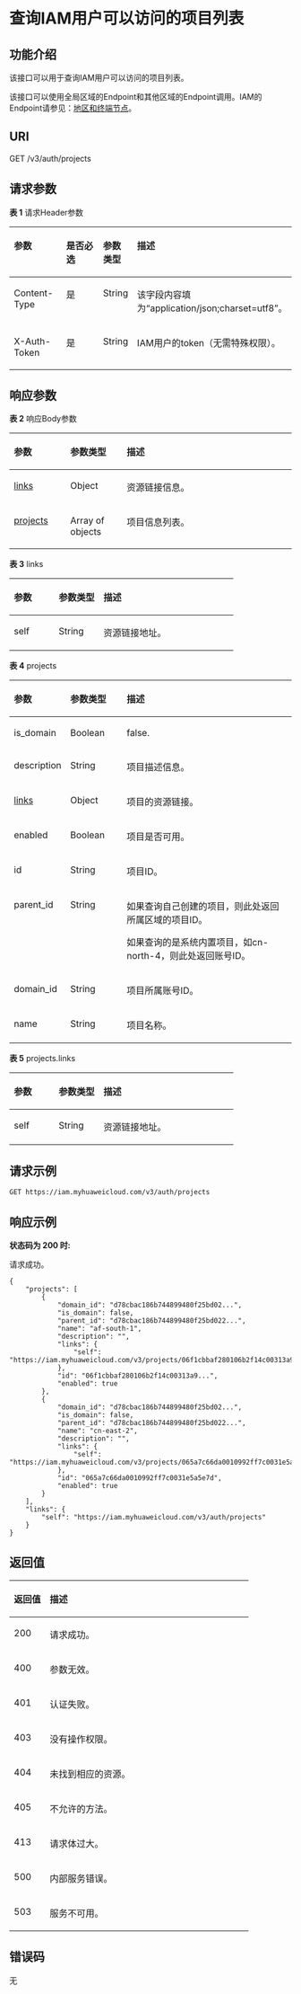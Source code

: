 # 查询IAM用户可以访问的项目列表<a name="iam_06_0003"></a>

## 功能介绍<a name="zh-cn_topic_0221482440_section135561150103812"></a>

该接口可以用于查询IAM用户可以访问的项目列表。

该接口可以使用全局区域的Endpoint和其他区域的Endpoint调用。IAM的Endpoint请参见：[地区和终端节点](https://developer.huaweicloud.com/endpoint?IAM)。

## URI<a name="zh-cn_topic_0221482440_section5558135012383"></a>

GET /v3/auth/projects

## 请求参数<a name="zh-cn_topic_0221482440_section9559155010388"></a>

**表 1**  请求Header参数

<a name="zh-cn_topic_0221482440_HeaderParameter"></a>
<table><thead align="left"><tr id="zh-cn_topic_0221482440_row185601750153811"><th class="cellrowborder" valign="top" width="20%" id="mcps1.2.5.1.1"><p id="zh-cn_topic_0221482440_p756175033816"><a name="zh-cn_topic_0221482440_p756175033816"></a><a name="zh-cn_topic_0221482440_p756175033816"></a>参数</p>
</th>
<th class="cellrowborder" valign="top" width="20%" id="mcps1.2.5.1.2"><p id="zh-cn_topic_0221482440_p956216508387"><a name="zh-cn_topic_0221482440_p956216508387"></a><a name="zh-cn_topic_0221482440_p956216508387"></a>是否必选</p>
</th>
<th class="cellrowborder" valign="top" width="10%" id="mcps1.2.5.1.3"><p id="zh-cn_topic_0221482440_p185625503388"><a name="zh-cn_topic_0221482440_p185625503388"></a><a name="zh-cn_topic_0221482440_p185625503388"></a>参数类型</p>
</th>
<th class="cellrowborder" valign="top" width="50%" id="mcps1.2.5.1.4"><p id="zh-cn_topic_0221482440_p1356311502387"><a name="zh-cn_topic_0221482440_p1356311502387"></a><a name="zh-cn_topic_0221482440_p1356311502387"></a>描述</p>
</th>
</tr>
</thead>
<tbody><tr id="zh-cn_topic_0221482440_row9560350173819"><td class="cellrowborder" valign="top" width="20%" headers="mcps1.2.5.1.1 "><p id="zh-cn_topic_0221482440_p3564125033816"><a name="zh-cn_topic_0221482440_p3564125033816"></a><a name="zh-cn_topic_0221482440_p3564125033816"></a>Content-Type</p>
</td>
<td class="cellrowborder" valign="top" width="20%" headers="mcps1.2.5.1.2 "><p id="zh-cn_topic_0221482440_p256510508389"><a name="zh-cn_topic_0221482440_p256510508389"></a><a name="zh-cn_topic_0221482440_p256510508389"></a>是</p>
</td>
<td class="cellrowborder" valign="top" width="10%" headers="mcps1.2.5.1.3 "><p id="zh-cn_topic_0221482440_p2565105043818"><a name="zh-cn_topic_0221482440_p2565105043818"></a><a name="zh-cn_topic_0221482440_p2565105043818"></a>String</p>
</td>
<td class="cellrowborder" valign="top" width="50%" headers="mcps1.2.5.1.4 "><p id="zh-cn_topic_0221482440_p1156635014381"><a name="zh-cn_topic_0221482440_p1156635014381"></a><a name="zh-cn_topic_0221482440_p1156635014381"></a>该字段内容填为“application/json;charset=utf8”。</p>
</td>
</tr>
<tr id="zh-cn_topic_0221482440_row75601450163819"><td class="cellrowborder" valign="top" width="20%" headers="mcps1.2.5.1.1 "><p id="zh-cn_topic_0221482440_p15567135014387"><a name="zh-cn_topic_0221482440_p15567135014387"></a><a name="zh-cn_topic_0221482440_p15567135014387"></a>X-Auth-Token</p>
</td>
<td class="cellrowborder" valign="top" width="20%" headers="mcps1.2.5.1.2 "><p id="zh-cn_topic_0221482440_p145676501385"><a name="zh-cn_topic_0221482440_p145676501385"></a><a name="zh-cn_topic_0221482440_p145676501385"></a>是</p>
</td>
<td class="cellrowborder" valign="top" width="10%" headers="mcps1.2.5.1.3 "><p id="zh-cn_topic_0221482440_p356810504385"><a name="zh-cn_topic_0221482440_p356810504385"></a><a name="zh-cn_topic_0221482440_p356810504385"></a>String</p>
</td>
<td class="cellrowborder" valign="top" width="50%" headers="mcps1.2.5.1.4 "><p id="zh-cn_topic_0221482440_p35691350153818"><a name="zh-cn_topic_0221482440_p35691350153818"></a><a name="zh-cn_topic_0221482440_p35691350153818"></a>IAM用户的token（无需特殊权限）。</p>
</td>
</tr>
</tbody>
</table>

## 响应参数<a name="zh-cn_topic_0221482440_section35701050123815"></a>

**表 2**  响应Body参数

<a name="zh-cn_topic_0221482440_responseParameter"></a>
<table><thead align="left"><tr id="zh-cn_topic_0221482440_row1557145073819"><th class="cellrowborder" valign="top" width="20%" id="mcps1.2.4.1.1"><p id="zh-cn_topic_0221482440_p13572125014385"><a name="zh-cn_topic_0221482440_p13572125014385"></a><a name="zh-cn_topic_0221482440_p13572125014385"></a>参数</p>
</th>
<th class="cellrowborder" valign="top" width="20%" id="mcps1.2.4.1.2"><p id="zh-cn_topic_0221482440_p157305053812"><a name="zh-cn_topic_0221482440_p157305053812"></a><a name="zh-cn_topic_0221482440_p157305053812"></a>参数类型</p>
</th>
<th class="cellrowborder" valign="top" width="60%" id="mcps1.2.4.1.3"><p id="zh-cn_topic_0221482440_p9573195043812"><a name="zh-cn_topic_0221482440_p9573195043812"></a><a name="zh-cn_topic_0221482440_p9573195043812"></a>描述</p>
</th>
</tr>
</thead>
<tbody><tr id="zh-cn_topic_0221482440_row057165010389"><td class="cellrowborder" valign="top" width="20%" headers="mcps1.2.4.1.1 "><p id="zh-cn_topic_0221482440_p1157455019383"><a name="zh-cn_topic_0221482440_p1157455019383"></a><a name="zh-cn_topic_0221482440_p1157455019383"></a><a href="#zh-cn_topic_0221482440_response_Rs63Links">links</a></p>
</td>
<td class="cellrowborder" valign="top" width="20%" headers="mcps1.2.4.1.2 "><p id="zh-cn_topic_0221482440_p457511509388"><a name="zh-cn_topic_0221482440_p457511509388"></a><a name="zh-cn_topic_0221482440_p457511509388"></a>Object</p>
</td>
<td class="cellrowborder" valign="top" width="60%" headers="mcps1.2.4.1.3 "><p id="zh-cn_topic_0221482440_p15575205043812"><a name="zh-cn_topic_0221482440_p15575205043812"></a><a name="zh-cn_topic_0221482440_p15575205043812"></a>资源链接信息。</p>
</td>
</tr>
<tr id="zh-cn_topic_0221482440_row557165013381"><td class="cellrowborder" valign="top" width="20%" headers="mcps1.2.4.1.1 "><p id="zh-cn_topic_0221482440_p1457610500383"><a name="zh-cn_topic_0221482440_p1457610500383"></a><a name="zh-cn_topic_0221482440_p1457610500383"></a><a href="#zh-cn_topic_0221482440_response_Rs63ProjectsArritem">projects</a></p>
</td>
<td class="cellrowborder" valign="top" width="20%" headers="mcps1.2.4.1.2 "><p id="zh-cn_topic_0221482440_p5577125018388"><a name="zh-cn_topic_0221482440_p5577125018388"></a><a name="zh-cn_topic_0221482440_p5577125018388"></a>Array of objects</p>
</td>
<td class="cellrowborder" valign="top" width="60%" headers="mcps1.2.4.1.3 "><p id="zh-cn_topic_0221482440_p10578250173814"><a name="zh-cn_topic_0221482440_p10578250173814"></a><a name="zh-cn_topic_0221482440_p10578250173814"></a>项目信息列表。</p>
</td>
</tr>
</tbody>
</table>

**表 3**  links

<a name="zh-cn_topic_0221482440_response_Rs63Links"></a>
<table><thead align="left"><tr id="zh-cn_topic_0221482440_row11578165013810"><th class="cellrowborder" valign="top" width="20%" id="mcps1.2.4.1.1"><p id="zh-cn_topic_0221482440_p18579550123815"><a name="zh-cn_topic_0221482440_p18579550123815"></a><a name="zh-cn_topic_0221482440_p18579550123815"></a>参数</p>
</th>
<th class="cellrowborder" valign="top" width="20%" id="mcps1.2.4.1.2"><p id="zh-cn_topic_0221482440_p1058015010381"><a name="zh-cn_topic_0221482440_p1058015010381"></a><a name="zh-cn_topic_0221482440_p1058015010381"></a>参数类型</p>
</th>
<th class="cellrowborder" valign="top" width="60%" id="mcps1.2.4.1.3"><p id="zh-cn_topic_0221482440_p1258145016381"><a name="zh-cn_topic_0221482440_p1258145016381"></a><a name="zh-cn_topic_0221482440_p1258145016381"></a>描述</p>
</th>
</tr>
</thead>
<tbody><tr id="zh-cn_topic_0221482440_row457875015386"><td class="cellrowborder" valign="top" width="20%" headers="mcps1.2.4.1.1 "><p id="zh-cn_topic_0221482440_p55814505382"><a name="zh-cn_topic_0221482440_p55814505382"></a><a name="zh-cn_topic_0221482440_p55814505382"></a>self</p>
</td>
<td class="cellrowborder" valign="top" width="20%" headers="mcps1.2.4.1.2 "><p id="zh-cn_topic_0221482440_p2058265017380"><a name="zh-cn_topic_0221482440_p2058265017380"></a><a name="zh-cn_topic_0221482440_p2058265017380"></a>String</p>
</td>
<td class="cellrowborder" valign="top" width="60%" headers="mcps1.2.4.1.3 "><p id="zh-cn_topic_0221482440_p1158375043817"><a name="zh-cn_topic_0221482440_p1158375043817"></a><a name="zh-cn_topic_0221482440_p1158375043817"></a>资源链接地址。</p>
</td>
</tr>
</tbody>
</table>

**表 4**  projects

<a name="zh-cn_topic_0221482440_response_Rs63ProjectsArritem"></a>
<table><thead align="left"><tr id="zh-cn_topic_0221482440_row85831050143820"><th class="cellrowborder" valign="top" width="20%" id="mcps1.2.4.1.1"><p id="zh-cn_topic_0221482440_p195843500381"><a name="zh-cn_topic_0221482440_p195843500381"></a><a name="zh-cn_topic_0221482440_p195843500381"></a>参数</p>
</th>
<th class="cellrowborder" valign="top" width="20%" id="mcps1.2.4.1.2"><p id="zh-cn_topic_0221482440_p35856500386"><a name="zh-cn_topic_0221482440_p35856500386"></a><a name="zh-cn_topic_0221482440_p35856500386"></a>参数类型</p>
</th>
<th class="cellrowborder" valign="top" width="60%" id="mcps1.2.4.1.3"><p id="zh-cn_topic_0221482440_p85861450183816"><a name="zh-cn_topic_0221482440_p85861450183816"></a><a name="zh-cn_topic_0221482440_p85861450183816"></a>描述</p>
</th>
</tr>
</thead>
<tbody><tr id="zh-cn_topic_0221482440_row135831650103818"><td class="cellrowborder" valign="top" width="20%" headers="mcps1.2.4.1.1 "><p id="zh-cn_topic_0221482440_p05871501386"><a name="zh-cn_topic_0221482440_p05871501386"></a><a name="zh-cn_topic_0221482440_p05871501386"></a>is_domain</p>
</td>
<td class="cellrowborder" valign="top" width="20%" headers="mcps1.2.4.1.2 "><p id="zh-cn_topic_0221482440_p1058745023810"><a name="zh-cn_topic_0221482440_p1058745023810"></a><a name="zh-cn_topic_0221482440_p1058745023810"></a>Boolean</p>
</td>
<td class="cellrowborder" valign="top" width="60%" headers="mcps1.2.4.1.3 "><p id="zh-cn_topic_0221482440_p14588165020389"><a name="zh-cn_topic_0221482440_p14588165020389"></a><a name="zh-cn_topic_0221482440_p14588165020389"></a>false.</p>
</td>
</tr>
<tr id="zh-cn_topic_0221482440_row12583650123812"><td class="cellrowborder" valign="top" width="20%" headers="mcps1.2.4.1.1 "><p id="zh-cn_topic_0221482440_p2058805019383"><a name="zh-cn_topic_0221482440_p2058805019383"></a><a name="zh-cn_topic_0221482440_p2058805019383"></a>description</p>
</td>
<td class="cellrowborder" valign="top" width="20%" headers="mcps1.2.4.1.2 "><p id="zh-cn_topic_0221482440_p258985093819"><a name="zh-cn_topic_0221482440_p258985093819"></a><a name="zh-cn_topic_0221482440_p258985093819"></a>String</p>
</td>
<td class="cellrowborder" valign="top" width="60%" headers="mcps1.2.4.1.3 "><p id="zh-cn_topic_0221482440_p85905500385"><a name="zh-cn_topic_0221482440_p85905500385"></a><a name="zh-cn_topic_0221482440_p85905500385"></a>项目描述信息。</p>
</td>
</tr>
<tr id="zh-cn_topic_0221482440_row115832505384"><td class="cellrowborder" valign="top" width="20%" headers="mcps1.2.4.1.1 "><p id="zh-cn_topic_0221482440_p13590105013380"><a name="zh-cn_topic_0221482440_p13590105013380"></a><a name="zh-cn_topic_0221482440_p13590105013380"></a><a href="#zh-cn_topic_0221482440_response_Rs63ProjectsArritemLinks">links</a></p>
</td>
<td class="cellrowborder" valign="top" width="20%" headers="mcps1.2.4.1.2 "><p id="zh-cn_topic_0221482440_p11591205053819"><a name="zh-cn_topic_0221482440_p11591205053819"></a><a name="zh-cn_topic_0221482440_p11591205053819"></a>Object</p>
</td>
<td class="cellrowborder" valign="top" width="60%" headers="mcps1.2.4.1.3 "><p id="zh-cn_topic_0221482440_p259215073819"><a name="zh-cn_topic_0221482440_p259215073819"></a><a name="zh-cn_topic_0221482440_p259215073819"></a>项目的资源链接。</p>
</td>
</tr>
<tr id="zh-cn_topic_0221482440_row95841150133819"><td class="cellrowborder" valign="top" width="20%" headers="mcps1.2.4.1.1 "><p id="zh-cn_topic_0221482440_p259345053819"><a name="zh-cn_topic_0221482440_p259345053819"></a><a name="zh-cn_topic_0221482440_p259345053819"></a>enabled</p>
</td>
<td class="cellrowborder" valign="top" width="20%" headers="mcps1.2.4.1.2 "><p id="zh-cn_topic_0221482440_p1859335083813"><a name="zh-cn_topic_0221482440_p1859335083813"></a><a name="zh-cn_topic_0221482440_p1859335083813"></a>Boolean</p>
</td>
<td class="cellrowborder" valign="top" width="60%" headers="mcps1.2.4.1.3 "><p id="zh-cn_topic_0221482440_p35941950123813"><a name="zh-cn_topic_0221482440_p35941950123813"></a><a name="zh-cn_topic_0221482440_p35941950123813"></a>项目是否可用。</p>
</td>
</tr>
<tr id="zh-cn_topic_0221482440_row165845503382"><td class="cellrowborder" valign="top" width="20%" headers="mcps1.2.4.1.1 "><p id="zh-cn_topic_0221482440_p95951250183820"><a name="zh-cn_topic_0221482440_p95951250183820"></a><a name="zh-cn_topic_0221482440_p95951250183820"></a>id</p>
</td>
<td class="cellrowborder" valign="top" width="20%" headers="mcps1.2.4.1.2 "><p id="zh-cn_topic_0221482440_p1559555013820"><a name="zh-cn_topic_0221482440_p1559555013820"></a><a name="zh-cn_topic_0221482440_p1559555013820"></a>String</p>
</td>
<td class="cellrowborder" valign="top" width="60%" headers="mcps1.2.4.1.3 "><p id="zh-cn_topic_0221482440_p10596105016386"><a name="zh-cn_topic_0221482440_p10596105016386"></a><a name="zh-cn_topic_0221482440_p10596105016386"></a>项目ID。</p>
</td>
</tr>
<tr id="zh-cn_topic_0221482440_row7584185063820"><td class="cellrowborder" valign="top" width="20%" headers="mcps1.2.4.1.1 "><p id="zh-cn_topic_0221482440_p10597165023812"><a name="zh-cn_topic_0221482440_p10597165023812"></a><a name="zh-cn_topic_0221482440_p10597165023812"></a>parent_id</p>
</td>
<td class="cellrowborder" valign="top" width="20%" headers="mcps1.2.4.1.2 "><p id="zh-cn_topic_0221482440_p1659725011386"><a name="zh-cn_topic_0221482440_p1659725011386"></a><a name="zh-cn_topic_0221482440_p1659725011386"></a>String</p>
</td>
<td class="cellrowborder" valign="top" width="60%" headers="mcps1.2.4.1.3 "><p id="zh-cn_topic_0221482440_p18598750173813"><a name="zh-cn_topic_0221482440_p18598750173813"></a><a name="zh-cn_topic_0221482440_p18598750173813"></a>如果查询自己创建的项目，则此处返回所属区域的项目ID。</p>
<p id="zh-cn_topic_0221482440_p3599165016388"><a name="zh-cn_topic_0221482440_p3599165016388"></a><a name="zh-cn_topic_0221482440_p3599165016388"></a>如果查询的是系统内置项目，如cn-north-4，则此处返回账号ID。</p>
</td>
</tr>
<tr id="zh-cn_topic_0221482440_row19584205003811"><td class="cellrowborder" valign="top" width="20%" headers="mcps1.2.4.1.1 "><p id="zh-cn_topic_0221482440_p3599550183813"><a name="zh-cn_topic_0221482440_p3599550183813"></a><a name="zh-cn_topic_0221482440_p3599550183813"></a>domain_id</p>
</td>
<td class="cellrowborder" valign="top" width="20%" headers="mcps1.2.4.1.2 "><p id="zh-cn_topic_0221482440_p1760016502380"><a name="zh-cn_topic_0221482440_p1760016502380"></a><a name="zh-cn_topic_0221482440_p1760016502380"></a>String</p>
</td>
<td class="cellrowborder" valign="top" width="60%" headers="mcps1.2.4.1.3 "><p id="zh-cn_topic_0221482440_p146011450163815"><a name="zh-cn_topic_0221482440_p146011450163815"></a><a name="zh-cn_topic_0221482440_p146011450163815"></a>项目所属账号ID。</p>
</td>
</tr>
<tr id="zh-cn_topic_0221482440_row16584125017382"><td class="cellrowborder" valign="top" width="20%" headers="mcps1.2.4.1.1 "><p id="zh-cn_topic_0221482440_p6601750113811"><a name="zh-cn_topic_0221482440_p6601750113811"></a><a name="zh-cn_topic_0221482440_p6601750113811"></a>name</p>
</td>
<td class="cellrowborder" valign="top" width="20%" headers="mcps1.2.4.1.2 "><p id="zh-cn_topic_0221482440_p5602550183810"><a name="zh-cn_topic_0221482440_p5602550183810"></a><a name="zh-cn_topic_0221482440_p5602550183810"></a>String</p>
</td>
<td class="cellrowborder" valign="top" width="60%" headers="mcps1.2.4.1.3 "><p id="zh-cn_topic_0221482440_p146031050183810"><a name="zh-cn_topic_0221482440_p146031050183810"></a><a name="zh-cn_topic_0221482440_p146031050183810"></a>项目名称。</p>
</td>
</tr>
</tbody>
</table>

**表 5**  projects.links

<a name="zh-cn_topic_0221482440_response_Rs63ProjectsArritemLinks"></a>
<table><thead align="left"><tr id="zh-cn_topic_0221482440_row13603250173814"><th class="cellrowborder" valign="top" width="20%" id="mcps1.2.4.1.1"><p id="zh-cn_topic_0221482440_p1560415509386"><a name="zh-cn_topic_0221482440_p1560415509386"></a><a name="zh-cn_topic_0221482440_p1560415509386"></a>参数</p>
</th>
<th class="cellrowborder" valign="top" width="20%" id="mcps1.2.4.1.2"><p id="zh-cn_topic_0221482440_p1660513507382"><a name="zh-cn_topic_0221482440_p1660513507382"></a><a name="zh-cn_topic_0221482440_p1660513507382"></a>参数类型</p>
</th>
<th class="cellrowborder" valign="top" width="60%" id="mcps1.2.4.1.3"><p id="zh-cn_topic_0221482440_p1660612503387"><a name="zh-cn_topic_0221482440_p1660612503387"></a><a name="zh-cn_topic_0221482440_p1660612503387"></a>描述</p>
</th>
</tr>
</thead>
<tbody><tr id="zh-cn_topic_0221482440_row360310505389"><td class="cellrowborder" valign="top" width="20%" headers="mcps1.2.4.1.1 "><p id="zh-cn_topic_0221482440_p960712508383"><a name="zh-cn_topic_0221482440_p960712508383"></a><a name="zh-cn_topic_0221482440_p960712508383"></a>self</p>
</td>
<td class="cellrowborder" valign="top" width="20%" headers="mcps1.2.4.1.2 "><p id="zh-cn_topic_0221482440_p5607185018384"><a name="zh-cn_topic_0221482440_p5607185018384"></a><a name="zh-cn_topic_0221482440_p5607185018384"></a>String</p>
</td>
<td class="cellrowborder" valign="top" width="60%" headers="mcps1.2.4.1.3 "><p id="zh-cn_topic_0221482440_p160814506387"><a name="zh-cn_topic_0221482440_p160814506387"></a><a name="zh-cn_topic_0221482440_p160814506387"></a>资源链接地址。</p>
</td>
</tr>
</tbody>
</table>

## 请求示例<a name="zh-cn_topic_0221482440_section3609205073812"></a>

```
GET https://iam.myhuaweicloud.com/v3/auth/projects
```

## 响应示例<a name="zh-cn_topic_0221482440_section56111750203812"></a>

**状态码为 200 时:**

请求成功。

```
{
    "projects": [
        {
            "domain_id": "d78cbac186b744899480f25bd02...",
            "is_domain": false,
            "parent_id": "d78cbac186b744899480f25bd022...",
            "name": "af-south-1",
            "description": "",
            "links": {
                "self": "https://iam.myhuaweicloud.com/v3/projects/06f1cbbaf280106b2f14c00313a9d065"
            },
            "id": "06f1cbbaf280106b2f14c00313a9...",
            "enabled": true
        },
        {
            "domain_id": "d78cbac186b744899480f25bd02...",
            "is_domain": false,
            "parent_id": "d78cbac186b744899480f25bd022...",
            "name": "cn-east-2",
            "description": "",
            "links": {
                "self": "https://iam.myhuaweicloud.com/v3/projects/065a7c66da0010992ff7c0031e5a5e7d"
            },
            "id": "065a7c66da0010992ff7c0031e5a5e7d",
            "enabled": true
        }
    ],
    "links": {
        "self": "https://iam.myhuaweicloud.com/v3/auth/projects"
    }
}
```

## 返回值<a name="zh-cn_topic_0221482440_section10632115012389"></a>

<a name="zh-cn_topic_0221482440_table2431"></a>
<table><thead align="left"><tr id="zh-cn_topic_0221482440_row7633175073819"><th class="cellrowborder" valign="top" width="15%" id="mcps1.1.3.1.1"><p id="zh-cn_topic_0221482440_p1663425043813"><a name="zh-cn_topic_0221482440_p1663425043813"></a><a name="zh-cn_topic_0221482440_p1663425043813"></a>返回值</p>
</th>
<th class="cellrowborder" valign="top" width="85%" id="mcps1.1.3.1.2"><p id="zh-cn_topic_0221482440_p14635950163812"><a name="zh-cn_topic_0221482440_p14635950163812"></a><a name="zh-cn_topic_0221482440_p14635950163812"></a>描述</p>
</th>
</tr>
</thead>
<tbody><tr id="zh-cn_topic_0221482440_row363316509383"><td class="cellrowborder" valign="top" width="15%" headers="mcps1.1.3.1.1 "><p id="zh-cn_topic_0221482440_p46351750133820"><a name="zh-cn_topic_0221482440_p46351750133820"></a><a name="zh-cn_topic_0221482440_p46351750133820"></a>200</p>
</td>
<td class="cellrowborder" valign="top" width="85%" headers="mcps1.1.3.1.2 "><p id="zh-cn_topic_0221482440_p10636145093817"><a name="zh-cn_topic_0221482440_p10636145093817"></a><a name="zh-cn_topic_0221482440_p10636145093817"></a>请求成功。</p>
</td>
</tr>
<tr id="zh-cn_topic_0221482440_row563375043814"><td class="cellrowborder" valign="top" width="15%" headers="mcps1.1.3.1.1 "><p id="zh-cn_topic_0221482440_p9637175013383"><a name="zh-cn_topic_0221482440_p9637175013383"></a><a name="zh-cn_topic_0221482440_p9637175013383"></a>400</p>
</td>
<td class="cellrowborder" valign="top" width="85%" headers="mcps1.1.3.1.2 "><p id="zh-cn_topic_0221482440_p1963755012384"><a name="zh-cn_topic_0221482440_p1963755012384"></a><a name="zh-cn_topic_0221482440_p1963755012384"></a>参数无效。</p>
</td>
</tr>
<tr id="zh-cn_topic_0221482440_row126331950133818"><td class="cellrowborder" valign="top" width="15%" headers="mcps1.1.3.1.1 "><p id="zh-cn_topic_0221482440_p2638155018387"><a name="zh-cn_topic_0221482440_p2638155018387"></a><a name="zh-cn_topic_0221482440_p2638155018387"></a>401</p>
</td>
<td class="cellrowborder" valign="top" width="85%" headers="mcps1.1.3.1.2 "><p id="zh-cn_topic_0221482440_p363918508385"><a name="zh-cn_topic_0221482440_p363918508385"></a><a name="zh-cn_topic_0221482440_p363918508385"></a>认证失败。</p>
</td>
</tr>
<tr id="zh-cn_topic_0221482440_row14633105013385"><td class="cellrowborder" valign="top" width="15%" headers="mcps1.1.3.1.1 "><p id="zh-cn_topic_0221482440_p19640450143815"><a name="zh-cn_topic_0221482440_p19640450143815"></a><a name="zh-cn_topic_0221482440_p19640450143815"></a>403</p>
</td>
<td class="cellrowborder" valign="top" width="85%" headers="mcps1.1.3.1.2 "><p id="zh-cn_topic_0221482440_p0640950193819"><a name="zh-cn_topic_0221482440_p0640950193819"></a><a name="zh-cn_topic_0221482440_p0640950193819"></a>没有操作权限。</p>
</td>
</tr>
<tr id="zh-cn_topic_0221482440_row12633115073813"><td class="cellrowborder" valign="top" width="15%" headers="mcps1.1.3.1.1 "><p id="zh-cn_topic_0221482440_p15641115053810"><a name="zh-cn_topic_0221482440_p15641115053810"></a><a name="zh-cn_topic_0221482440_p15641115053810"></a>404</p>
</td>
<td class="cellrowborder" valign="top" width="85%" headers="mcps1.1.3.1.2 "><p id="zh-cn_topic_0221482440_p166421150203816"><a name="zh-cn_topic_0221482440_p166421150203816"></a><a name="zh-cn_topic_0221482440_p166421150203816"></a>未找到相应的资源。</p>
</td>
</tr>
<tr id="zh-cn_topic_0221482440_row8633205063816"><td class="cellrowborder" valign="top" width="15%" headers="mcps1.1.3.1.1 "><p id="zh-cn_topic_0221482440_p1464205015382"><a name="zh-cn_topic_0221482440_p1464205015382"></a><a name="zh-cn_topic_0221482440_p1464205015382"></a>405</p>
</td>
<td class="cellrowborder" valign="top" width="85%" headers="mcps1.1.3.1.2 "><p id="zh-cn_topic_0221482440_p8643450133813"><a name="zh-cn_topic_0221482440_p8643450133813"></a><a name="zh-cn_topic_0221482440_p8643450133813"></a>不允许的方法。</p>
</td>
</tr>
<tr id="zh-cn_topic_0221482440_row146331650113818"><td class="cellrowborder" valign="top" width="15%" headers="mcps1.1.3.1.1 "><p id="zh-cn_topic_0221482440_p1364455012387"><a name="zh-cn_topic_0221482440_p1364455012387"></a><a name="zh-cn_topic_0221482440_p1364455012387"></a>413</p>
</td>
<td class="cellrowborder" valign="top" width="85%" headers="mcps1.1.3.1.2 "><p id="zh-cn_topic_0221482440_p1064518508387"><a name="zh-cn_topic_0221482440_p1064518508387"></a><a name="zh-cn_topic_0221482440_p1064518508387"></a>请求体过大。</p>
</td>
</tr>
<tr id="zh-cn_topic_0221482440_row763335017389"><td class="cellrowborder" valign="top" width="15%" headers="mcps1.1.3.1.1 "><p id="zh-cn_topic_0221482440_p7645135053812"><a name="zh-cn_topic_0221482440_p7645135053812"></a><a name="zh-cn_topic_0221482440_p7645135053812"></a>500</p>
</td>
<td class="cellrowborder" valign="top" width="85%" headers="mcps1.1.3.1.2 "><p id="zh-cn_topic_0221482440_p126461505387"><a name="zh-cn_topic_0221482440_p126461505387"></a><a name="zh-cn_topic_0221482440_p126461505387"></a>内部服务错误。</p>
</td>
</tr>
<tr id="zh-cn_topic_0221482440_row2633205020386"><td class="cellrowborder" valign="top" width="15%" headers="mcps1.1.3.1.1 "><p id="zh-cn_topic_0221482440_p364755013382"><a name="zh-cn_topic_0221482440_p364755013382"></a><a name="zh-cn_topic_0221482440_p364755013382"></a>503</p>
</td>
<td class="cellrowborder" valign="top" width="85%" headers="mcps1.1.3.1.2 "><p id="zh-cn_topic_0221482440_p7647195010385"><a name="zh-cn_topic_0221482440_p7647195010385"></a><a name="zh-cn_topic_0221482440_p7647195010385"></a>服务不可用。</p>
</td>
</tr>
</tbody>
</table>

## 错误码<a name="zh-cn_topic_0221482440_section86482508383"></a>

无

